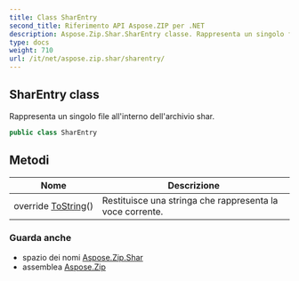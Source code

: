 ```yaml
---
title: Class SharEntry
second_title: Riferimento API Aspose.ZIP per .NET
description: Aspose.Zip.Shar.SharEntry classe. Rappresenta un singolo file allinterno dellarchivio shar.
type: docs
weight: 710
url: /it/net/aspose.zip.shar/sharentry/
---
```

## SharEntry class

Rappresenta un singolo file all'interno dell'archivio shar.

```csharp
public class SharEntry
```

## Metodi

| Nome | Descrizione |
| --- | --- |
| override [ToString](../../aspose.zip.shar/sharentry/tostring/)() | Restituisce una stringa che rappresenta la voce corrente. |

### Guarda anche

* spazio dei nomi [Aspose.Zip.Shar](../../aspose.zip.shar/)
* assemblea [Aspose.Zip](../../)


